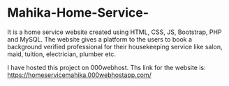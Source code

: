 # Mahika-Home-Service-
It is a home service website created using HTML, CSS, JS, Bootstrap, PHP and MySQL. The website gives a platform to the users to book a background verified professional for their housekeeping service like salon, maid, tuition, electrician, plumber etc. 

I have hosted this project on 000webhost. 
Ths link for the website is:
https://homeservicemahika.000webhostapp.com/
